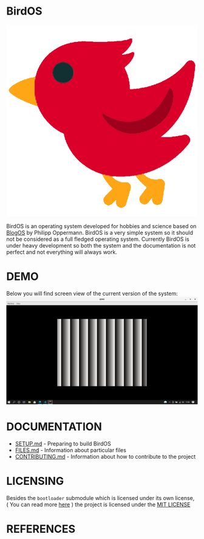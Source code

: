 # BirdOS
![LOGO](./docs/other/logo.png)

BirdOS is an operating system developed for hobbies and science based on [BlogOS](https://github.com/phil-opp/blog_os) by Philipp Oppermann. BirdOS is a very simple system so it should not be considered as a full fledged operating system. Currently BirdOS is under heavy development so both the system and the documentation is not perfect and not everything will always work.

# DEMO
Below you will find screen view of the current version of the system:
![DEMO SCREEN](./docs/demo/DEMO.png)

# DOCUMENTATION

- [SETUP.md](./SETUP.md) - Preparing to build BirdOS
- [FILES.md](./FILES.md) - Information about particular files
- [CONTRIBUTING.md](./CONTRIBUTING.md) - Information about how to contribute to the project 

# LICENSING
Besides the `bootloader` submodule which is licensed under its own license, ( You can read more [here](https://github.com/rust-osdev/bootloader) ) the project is licensed under the [MIT LICENSE](./LICENSE)
# REFERENCES 
